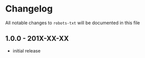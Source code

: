 # Changelog

All notable changes to `robots-txt` will be documented in this file

## 1.0.0 - 201X-XX-XX

- initial release
